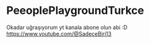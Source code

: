 # PeeoplePlaygroundTurkce
Okadar uğraşıyorum yt kanala abone olun abi :D https://www.youtube.com/@SadeceBiri13
